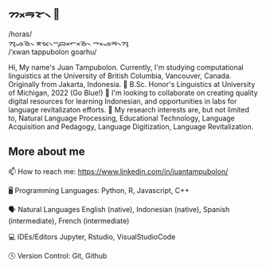 ## ᯂᯬᯒᯘ᯲ 👋
/horas/<br>
ᯂᯮᯀᯉ᯲ ᯖᯔ᯲ᯇᯮᯅᯬᯞᯬᯉ᯲ ᯎᯬᯀᯒ᯲ᯂᯮ <br>
/ˈxwan tappubolon goarhu/

Hi, 
My name's Juan Tampubolon. Currently, I'm studying computational linguistics at the University of British Columbia, Vancouver, Canada. Originally from Jakarta, Indonesia.
🏫 B.Sc. Honor's Linguistics at University of Michigan, 2022 (Go Blue!)
👯 I'm looking to collaborate on creating quality digital resources for learning Indonesian, and opportunities in labs for language revitalizaton efforts.
🔭 My research interests are, but not limited to, Natural Language Processing, Educational Technology, Language Acquisition and Pedagogy, Language Digitization, Language Revitalization.

More about me
---
📫 How to reach me: https://www.linkedin.com/in/juantampubolon/

🖥️ Programming Languages:
Python, R, Javascript, C++

🗣️ Natural Languages
English (native), Indonesian (native), Spanish (intermediate), French (intermediate)

💻 IDEs/Editors
Jupyter, Rstudio, VisualStudioCode

🕓 Version Control:
Git, Github
<!--
**Tjuan-PER/Tjuan-PER** is a ✨ _special_ ✨ repository because its `README.md` (this file) appears on your GitHub profile.

Here are some ideas to get you started:

- 🔭 I’m currently working on ...
- 🌱 I’m currently learning ...
- 👯 I’m looking to collaborate on ...
- 🤔 I’m looking for help with ...
- 💬 Ask me about ...
- 📫 How to reach me: ...
- 😄 Pronouns: ...
- ⚡ Fun fact: ...
-->
